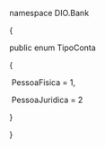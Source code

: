 namespace DIO.Bank

{

  public enum TipoConta 

  {

​    PessoaFisica = 1,

​    PessoaJuridica = 2

  }

}